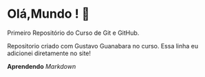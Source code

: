 # Olá,Mundo ! 🤗
 Primeiro Repositório do Curso de Git e GitHub.

 Repositorio criado com Gustavo Guanabara no curso.
 Essa linha eu adicionei diretamente no site!

 **Aprendendo** *Markdown* 

